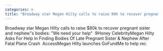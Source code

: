 ```yaml
---
categories: e
title: "Broadway star Megan Hilty calls to raise 80k to recover pregnant sister and nephews bodies We need your help  9Honey Celebrity"
---
```

Broadway star Megan Hilty calls to raise $80k to recover pregnant sister and nephew"s bodies: "We need your help"&nbsp;&nbsp;9Honey CelebrityMegan Hilty Asks For Help In Finding Bodies Of Late Pregnant Sister & Nephew After Fatal Plane Crash&nbsp;&nbsp;AccessMegan Hilty launches GoFundMe to help rec